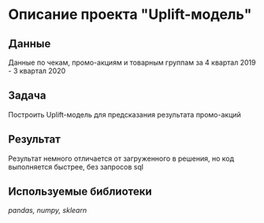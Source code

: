 # Описание проекта "Uplift-модель"

## Данные

Данные по чекам, промо-акциям и товарным группам за 4 квартал 2019 - 3 квартал 2020

## Задача

Построить Uplift-модель для предсказания результата промо-акций

## Результат

Результат немного отличается от загруженного в решения, но код  выполняется быстрее, без запросов sql

## Используемые библиотеки

*pandas, numpy, sklearn*